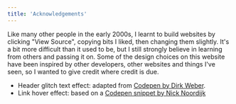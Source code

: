 ```yaml
---
title: 'Acknowledgements'
---
```


Like many other people in the early 2000s, I learnt to build websites by clicking "View Source", copying bits I liked, then changing them slightly. It's a bit more difficult than it used to be, but I still strongly believe in learning from others and passing it on. Some of the design choices on this website have been inspired by other developers, other websites and things I've seen, so I wanted to give credit where credit is due.

* Header glitch text effect: adapted from <a href="https://codepen.io/DirkWeber/pen/eyxbmq" target="_blank" rel="noopener noreferrer">Codepen by Dirk Weber</a>.
* Link hover effect: based on a <a href="https://codepen.io/NickNoordijk/pen/QbEZQG" target="_blank" rel="noopener noreferrer">Codepen snippet by Nick Noordijk</a>